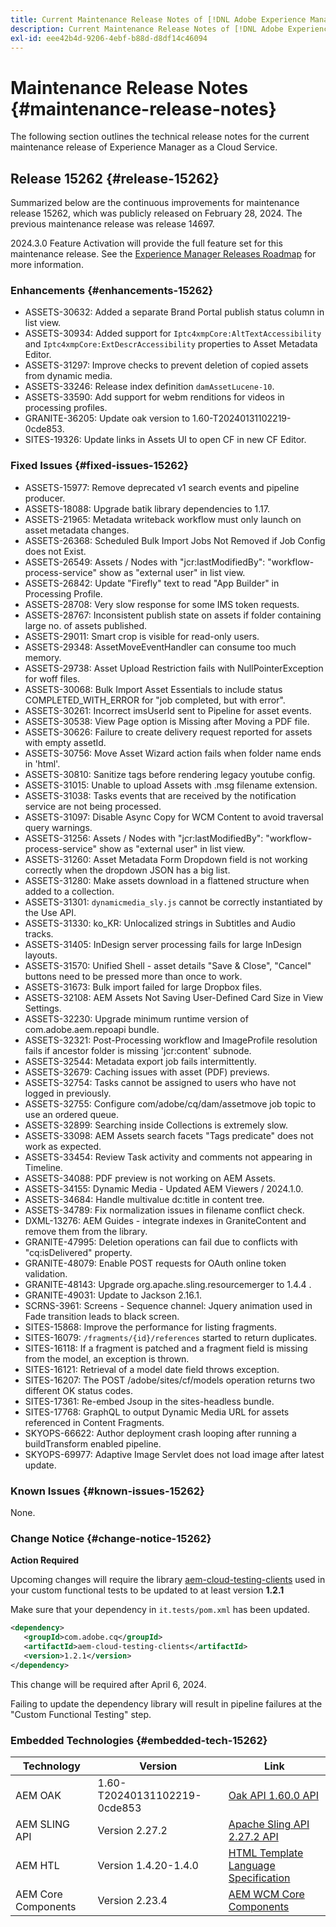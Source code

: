 ```yaml
---
title: Current Maintenance Release Notes of [!DNL Adobe Experience Manager] as a Cloud Service.
description: Current Maintenance Release Notes of [!DNL Adobe Experience Manager] as a Cloud Service.
exl-id: eee42b4d-9206-4ebf-b88d-d8df14c46094
---
```

# Maintenance Release Notes {#maintenance-release-notes}

The following section outlines the technical release notes for the current maintenance release of Experience Manager as a Cloud Service.

## Release 15262 {#release-15262}

Summarized below are the continuous improvements for maintenance release 15262, which was publicly released on February 28, 2024. The previous maintenance release was release 14697.

2024.3.0 Feature Activation will provide the full feature set for this maintenance release. See the [Experience Manager Releases Roadmap](https://experienceleague.adobe.com/docs/experience-manager-release-information/aem-release-updates/update-releases-roadmap.html) for more information.

### Enhancements {#enhancements-15262}

* ASSETS-30632: Added a separate Brand Portal publish status column in list view.
* ASSETS-30934: Added support for `Iptc4xmpCore:AltTextAccessibility` and `Iptc4xmpCore:ExtDescrAccessibility` properties to Asset Metadata Editor.
* ASSETS-31297: Improve checks to prevent deletion of copied assets from dynamic media.
* ASSETS-33246: Release index definition `damAssetLucene-10`.
* ASSETS-33590: Add support for webm renditions for videos in processing profiles.
* GRANITE-36205: Update oak version to 1.60-T20240131102219-0cde853.
* SITES-19326: Update links in Assets UI to open CF in new CF Editor.

### Fixed Issues {#fixed-issues-15262}

* ASSETS-15977: Remove deprecated v1 search events and pipeline producer.
* ASSETS-18088: Upgrade batik library dependencies to 1.17.
* ASSETS-21965: Metadata writeback workflow must only launch on asset metadata changes.
* ASSETS-26368: Scheduled Bulk Import Jobs Not Removed if Job Config does not Exist.
* ASSETS-26549: Assets / Nodes with "jcr:lastModifiedBy": "workflow-process-service" show as "external user" in list view.
* ASSETS-26842: Update "Firefly" text to read "App Builder" in Processing Profile.
* ASSETS-28708: Very slow response for some IMS token requests.
* ASSETS-28767: Inconsistent publish state on assets if folder containing large no. of assets published.
* ASSETS-29011: Smart crop is visible for read-only users.
* ASSETS-29348: AssetMoveEventHandler can consume too much memory.
* ASSETS-29738: Asset Upload Restriction fails with NullPointerException for woff files.
* ASSETS-30068: Bulk Import Asset Essentials to include status COMPLETED_WITH_ERROR for "job completed, but with error".
* ASSETS-30261: Incorrect imsUserId sent to Pipeline for asset events.
* ASSETS-30538: View Page option is Missing after Moving a PDF file.
* ASSETS-30626: Failure to create delivery request reported for assets with empty assetId.
* ASSETS-30756: Move Asset Wizard action fails when folder name ends in 'html'.
* ASSETS-30810: Sanitize tags before rendering legacy youtube config.
* ASSETS-31015: Unable to upload Assets with .msg filename extension.
* ASSETS-31038: Tasks events that are received by the notification service are not being processed.
* ASSETS-31097: Disable Async Copy for WCM Content to avoid traversal query warnings.
* ASSETS-31256: Assets / Nodes with "jcr:lastModifiedBy": "workflow-process-service" show as "external user" in list view.
* ASSETS-31260: Asset Metadata Form Dropdown field is not working correctly when the dropdown JSON has a big list.
* ASSETS-31280: Make assets download in a flattened structure when added to a collection.
* ASSETS-31301: `dynamicmedia_sly.js` cannot be correctly instantiated by the Use API.
* ASSETS-31330: ko_KR: Unlocalized strings in Subtitles and Audio tracks.
* ASSETS-31405: InDesign server processing fails for large InDesign layouts.
* ASSETS-31570: Unified Shell - asset details "Save & Close", "Cancel" buttons need to be pressed more than once to work.
* ASSETS-31673: Bulk import failed for large Dropbox files.
* ASSETS-32108: AEM Assets Not Saving User-Defined Card Size in View Settings.
* ASSETS-32230: Upgrade minimum runtime version of com.adobe.aem.repoapi bundle.
* ASSETS-32321: Post-Processing workflow and ImageProfile resolution fails if ancestor folder is missing 'jcr:content' subnode.
* ASSETS-32544: Metadata export job fails intermittently.
* ASSETS-32679: Caching issues with asset (PDF) previews.
* ASSETS-32754: Tasks cannot be assigned to users who have not logged in previously.
* ASSETS-32755: Configure com/adobe/cq/dam/assetmove job topic to use an ordered queue.
* ASSETS-32899: Searching inside Collections is extremely slow.
* ASSETS-33098: AEM Assets search facets "Tags predicate" does not work as expected.
* ASSETS-33454: Review Task activity and comments not appearing in Timeline.
* ASSETS-34088: PDF preview is not working on AEM Assets.
* ASSETS-34155: Dynamic Media - Updated AEM Viewers / 2024.1.0. 
* ASSETS-34684: Handle multivalue dc:title in content tree.
* ASSETS-34789: Fix normalization issues in filename conflict check.
* DXML-13276: AEM Guides - integrate indexes in GraniteContent and remove them from the library.
* GRANITE-47995: Deletion operations can fail due to conflicts with "cq:isDelivered" property.
* GRANITE-48079: Enable POST requests for OAuth online token validation.
* GRANITE-48143: Upgrade org.apache.sling.resourcemerger to 1.4.4 .
* GRANITE-49031: Update to Jackson 2.16.1.
* SCRNS-3961: Screens - Sequence channel: Jquery animation used in Fade transition leads to black screen.
* SITES-15868: Improve the performance for listing fragments.
* SITES-16079: `/fragments/{id}/references` started to return duplicates.
* SITES-16118: If a fragment is patched and a fragment field is missing from the model, an exception is thrown.
* SITES-16121: Retrieval of a model date field throws exception.
* SITES-16207: The POST /adobe/sites/cf/models operation returns two different OK status codes.
* SITES-17361: Re-embed Jsoup in the sites-headless bundle.
* SITES-17768: GraphQL to output Dynamic Media URL for assets referenced in Content Fragments.
* SKYOPS-66622: Author deployment crash looping after running a buildTransform enabled pipeline.
* SKYOPS-69977: Adaptive Image Servlet does not load image after latest update.

### Known Issues {#known-issues-15262}

None.

### Change Notice {#change-notice-15262}

**Action Required**

Upcoming changes will require the library [aem-cloud-testing-clients](https://github.com/adobe/aem-testing-clients) used in your custom functional tests to be updated to at least version **1.2.1**

Make sure that your dependency in `it.tests/pom.xml` has been updated.

```xml
<dependency>
   <groupId>com.adobe.cq</groupId>
   <artifactId>aem-cloud-testing-clients</artifactId>
   <version>1.2.1</version>
</dependency>
```

This change will be required after April 6, 2024.

Failing to update the dependency library will result in pipeline failures at the "Custom Functional Testing" step.

### Embedded Technologies {#embedded-tech-15262}

|Technology|Version|Link|
|---|---|---|
|AEM OAK |1.60-T20240131102219-0cde853|[Oak API 1.60.0 API](https://www.javadoc.io/doc/org.apache.jackrabbit/oak-api/1.60.0/index.html)| 
|AEM SLING API |Version 2.27.2 |[Apache Sling API 2.27.2 API](https://www.javadoc.io/doc/org.apache.sling/org.apache.sling.api/latest/index.html)|
|AEM HTL|Version 1.4.20-1.4.0 |[HTML Template Language Specification](https://github.com/adobe/htl-spec)|
|AEM Core Components|Version 2.23.4|[AEM WCM Core Components](https://github.com/adobe/aem-core-wcm-components)|

